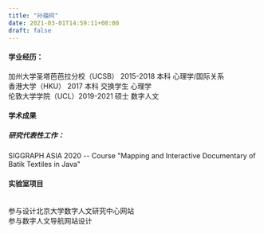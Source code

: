 ```yaml
---
title: "孙蕴珂"
date: 2021-03-01T14:59:11+08:00
draft: false
---
```


#### 学业经历：
加州大学圣塔芭芭拉分校（UCSB）  2015-2018 本科 心理学/国际关系
<br>香港大学（HKU） 2017 本科 交换学生 心理学
<br>伦敦大学学院（UCL）2019-2021 硕士  数字人文


#### 学术成果
##### 研究代表性工作：
SIGGRAPH ASIA 2020 -- Course "Mapping and Interactive Documentary of Batik Textiles in Java"

#### 实验室项目
<br>参与设计北京大学数字人文研究中心网站
<br>参与数字人文导航网站设计
